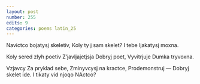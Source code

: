 ```yaml
---
layout: post
number: 255
edits: 9
categories: poems latin_25
---
```


Navictco bojatysj skeletiv,
Koly ty j sam skelet?
I tebe ljakatysj moxna. 

Koly sered zlyh poetiv 
Z’javljajetjsja 
Dobryj poet,
Vyvitrjuje 
Dumka tryvoxna.

Vzjavcy 
Za pryklad sebe,
Zminyvcysj na kractce, 
Prodemonstruj —
Dobryj skelet ide.
I tikaty vid njoqo NActco?
